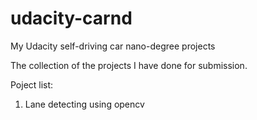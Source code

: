 # udacity-carnd
My Udacity self-driving car nano-degree projects

The collection of the projects I have done for submission.

Poject list:

1. Lane detecting using opencv
